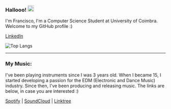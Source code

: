 ### Hallooo! <img src="https://raw.githubusercontent.com/MartinHeinz/MartinHeinz/master/wave.gif" width="20px">

I'm Francisco, I'm a Computer Science Student at University of Coimbra. Welcome to my GitHub profile :)

[LinkedIn](https://www.linkedin.com/in/francisco-macedo-9046841a0/)

<!-- Icons -->

[1.2]: https://raw.githubusercontent.com/MartinHeinz/MartinHeinz/master/linkedin-3-16.png
[2.2]: https://cdn-icons-png.flaticon.com/512/25/25231.png

<!-- Links -->

[1]: https://www.linkedin.com/in/francisco-macedo-9046841a0/
[2]: https://github.com/2inthemorningg

![Top Langs](https://github-readme-stats.vercel.app/api/top-langs/?username=2inthemorningg&layout=compact)

---

### My Music:

I've been playing instruments since I was 3 years old. When I became 15, I started developing a passion for the EDM (Electronic and Dance Music) industry. Since then, I've been producing and releasing music. The links are below, in case you are interested :)

[Spotify](https://open.spotify.com/artist/05JKQA0JmX9tVRd61xtyM1) | 
[SoundCloud](https://soundcloud.com/shyguymakesmusic) | 
[Linktree](https://linktr.ee/shyguymusic)
